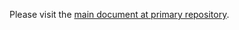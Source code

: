 Please visit the [main document at primary repository](https://github.com/Pasithea0/smov/blob/dev/.github/CONTRIBUTING.md).
